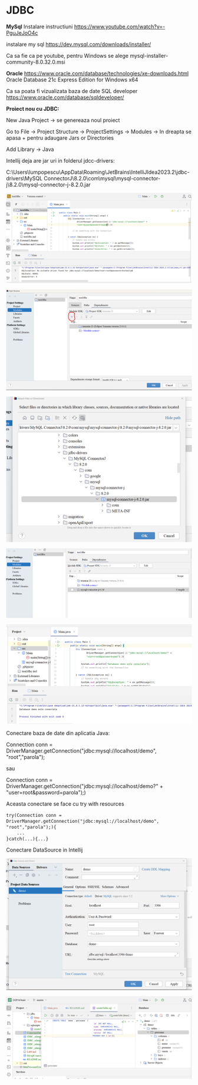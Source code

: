 
# **JDBC**

**MySql**
Instalare instructiuni https://www.youtube.com/watch?v=-PguJeJoO4c

instalare my sql https://dev.mysql.com/downloads/installer/

Ca sa fie ca pe youtube, pentru Windows se alege mysql-installer-community-8.0.32.0.msi

**Oracle**
https://www.oracle.com/database/technologies/xe-downloads.html
Oracle Database 21c Express Edition for Windows x64

Ca sa poata fi vizualizata baza de date SQL developer https://www.oracle.com/database/sqldeveloper/

**Proiect nou cu JDBC:**

New Java Project -> se genereaza noul proiect

Go to File -> Project Structure -> ProjectSettings -> Modules -> In dreapta se apasa + pentru adaugare Jars or Directories

Add Library -> Java 

Intellij deja are jar uri in folderul jdcc-drivers:

C:\Users\lumpopescu\AppData\Roaming\JetBrains\IntelliJIdea2023.2\jdbc-drivers\MySQL ConnectorJ\8.2.0\com\mysql\mysql-connector-j\8.2.0\mysql-connector-j-8.2.0.jar

![JDBC_adaugareDriver1.png](JDBC_adaugareDriver1.png)

![JDBC_adaugareDriver2.png](JDBC_adaugareDriver2.png)

![JDBC_adaugareDriver3.png](JDBC_adaugareDriver3.png)

![JDBC_adaugareDriver4.png](JDBC_adaugareDriver4.png)

![MysqlConectat.png](MysqlConectat.png)

Conectare baza de date din aplicatia Java:

Connection conn = DriverManager.getConnection("jdbc:mysql://localhost/demo", "root","parola");

sau

Connection conn = DriverManager.getConnection("jdbc:mysql://localhost/demo?" +
"user=root&password=parola");)

Aceasta conectare se face cu try with resources

    try(Connection conn = DriverManager.getConnection("jdbc:mysql://localhost/demo", "root","parola");){
        ...
    }catch(...){...}


Conectare DataSource in Intellij

![ConectareDataSourceInIntellij.png](ConectareDataSourceInIntellij.png)

![DataSourceAndScripts.png](DataSourceAndScripts.png)
